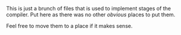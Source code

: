 ﻿This is just a brunch of files that is used to implement stages of the compiler. Put here as there was no other _obvious_ places to put them.

Feel free to move them to a place if it makes sense.